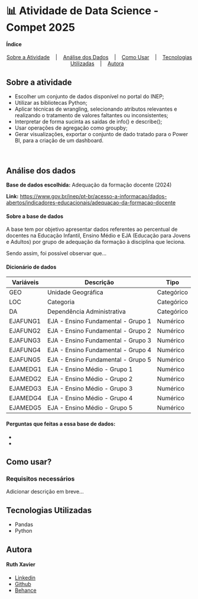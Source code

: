 # 📊 Atividade de Data Science - Compet 2025

#### Índice

<p align="center"> 
    <a href="#sobre-a-atividade">Sobre a Atividade</a> &nbsp;&nbsp; | &nbsp;&nbsp;
    <a href="#análise-dos-dados">Análise dos Dados</a> &nbsp;&nbsp; | &nbsp;&nbsp;
    <a href="#como-usar">Como Usar</a> &nbsp;&nbsp; | &nbsp;&nbsp;
    <a href="#tecnologias-utilizadas">Tecnologias Utilizadas</a> &nbsp;&nbsp; | &nbsp;&nbsp;
    <a href="#autora">Autora</a> &nbsp;&nbsp; 
</p>

## Sobre a atividade

- Escolher um conjunto de dados disponível no portal do INEP; 
- Utilizar as bibliotecas Python;
- Aplicar técnicas de wrangling, selecionando atributos relevantes e realizando o tratamento de valores faltantes ou inconsistentes;
- Interpretar de forma sucinta as saídas de info() e describe(); 
- Usar operações de agregação como groupby;
- Gerar visualizações, exportar o conjunto de dado tratado para o Power BI, para a criação de um dashboard.

<br>

## Análise dos dados 

**Base de dados escolhida:** Adequação da formação docente (2024)

**Link:** https://www.gov.br/inep/pt-br/acesso-a-informacao/dados-abertos/indicadores-educacionais/adequacao-da-formacao-docente

#### Sobre a base de dados

A base tem por objetivo apresentar dados referentes ao percentual de docentes na Educação Infantil, Ensino Médio e EJA (Educação para Jovens e Adultos) por grupo de adequação da formação à disciplina que leciona. 

Sendo assim, foi possível observar que... 

#### Dicionário de dados

| **Variáveis** | **Descrição** | **Tipo** | 
|---------------|---------------| --------------- |
| GEO | Unidade Geográfica | Categórico |
| LOC | Categoria | Categórico | 
| DA | Dependência Administrativa | Categórico | 
| EJAFUNG1 | EJA - Ensino Fundamental - Grupo 1 | Numérico | 
| EJAFUNG2 | EJA - Ensino Fundamental - Grupo 2 | Numérico | 
| EJAFUNG3 | EJA - Ensino Fundamental - Grupo 3 | Numérico | 
| EJAFUNG4 | EJA - Ensino Fundamental - Grupo 4 | Numérico | 
| EJAFUNG5 | EJA - Ensino Fundamental - Grupo 5 | Numérico | 
| EJAMEDG1 | EJA - Ensino Médio - Grupo 1 | Numérico |
| EJAMEDG2 | EJA - Ensino Médio - Grupo 2 | Numérico |
| EJAMEDG3 | EJA - Ensino Médio - Grupo 3 | Numérico |
| EJAMEDG4 | EJA - Ensino Médio - Grupo 4 | Numérico |
| EJAMEDG5 | EJA - Ensino Médio - Grupo 5 | Numérico |


#### Perguntas que feitas a essa base de dados: 

- 
- 

## Como usar? 

### Requisitos necessários

Adicionar descrição em breve...

## Tecnologias Utilizadas

- Pandas 
- Python


## Autora

#### Ruth Xavier 

- [Linkedin](https://www.linkedin.com/in/ruthxavier/)
- [Github](https://github.com/xavierruth)
- [Behance](https://www.behance.net/xavierruth)